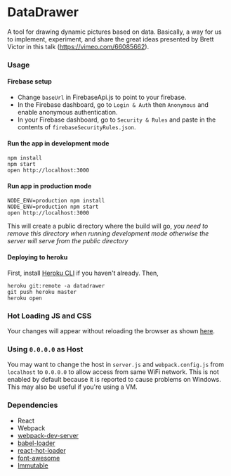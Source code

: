 DataDrawer
==========

A tool for drawing dynamic pictures based on data. Basically, a way for
us to implement, experiment, and share the great ideas presented by
Brett Victor in this talk (https://vimeo.com/66085662).

### Usage

#### Firebase setup
- Change `baseUrl` in FirebaseApi.js to point to your firebase.
- In the Firebase dashboard, go to `Login & Auth` then `Anonymous` and
  enable anonymous authentication.
- In your Firebase dashboard, go to `Security & Rules` and paste in the
  contents of `firebaseSecurityRules.json`.

#### Run the app in development mode
```
npm install
npm start
open http://localhost:3000
```

#### Run app in production mode
```
NODE_ENV=production npm install
NODE_ENV=production npm start
open http://localhost:3000
```
This will create a public directory where the build will go, *you need
to remove this directory when running development mode otherwise the
server will serve from the public directory*

#### Deploying to heroku
First, install [Heroku CLI](https://devcenter.heroku.com/articles/heroku-command) if you haven't already.
Then,
```
heroku git:remote -a datadrawer
git push heroku master
heroku open
```

### Hot Loading JS and CSS
Your changes will appear without reloading the browser as shown [here](http://gaearon.github.io/react-hot-loader/).

### Using `0.0.0.0` as Host

You may want to change the host in `server.js` and `webpack.config.js` from `localhost` to `0.0.0.0` to allow access from same WiFi network. This is not enabled by default because it is reported to cause problems on Windows. This may also be useful if you're using a VM.

### Dependencies

* React
* Webpack
* [webpack-dev-server](https://github.com/webpack/webpack-dev-server)
* [babel-loader](https://github.com/babel/babel-loader)
* [react-hot-loader](https://github.com/gaearon/react-hot-loader)
* [font-awesome](http://fortawesome.github.io/Font-Awesome/)
* [Immutable](http://facebook.github.io/immutable-js/)
